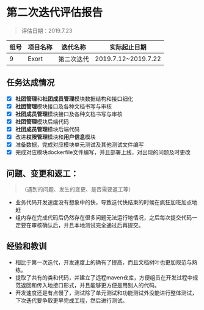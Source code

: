 # 第二次迭代评估报告

> 评估日期：2019.7.23

| 组号 | 项目名称 | 迭代名称   | 实际起止日期        |
| ---- | -------- | ---------- | ------------------- |
| 9    | Exort    | 第二次迭代 | 2019.7.12~2019.7.22 |

## 任务达成情况

- [x] **社团管理**和**社团成员管理**模块数据结构和接口细化   
- [x] **社团管理**模块接口及各种文档书写与审核
- [x] **社团成员管理**模块接口及各种文档书写与审核
- [x] **社团管理**模块后端代码
- [x] **社团成员管理**模块后端代码
- [x] 改进**权限管理**模块和**用户信息**模块
- [x] 准备数据，完成对应模块单元测试及其他测试文件编写
- [x] 完成对应模块dockerfile文件编写，并且部署上线，对出现的问题及时更改

## 问题、变更和返工：

> （遇到的问题、发生的变更、是否需要返工等）

- 业务代码开发速度没有想象中的快，导致迭代快结束的时候在疯狂加班加点地赶
- 组内存在完成代码后仍然存在很多问题无法运行地情况，之后每次提交代码一定要在审核确认后，并且本地测试完全通过后再提交。



## 经验和教训

- 相比于第一次迭代，开发速度上的确有了提高，而且文档树叶也更加规范与熟练。
- 提取了共有的类和代码，并建立了远程maven仓库，方便组员在开发过程中规范返回和传入地接口形式，并且能够更方便是用别人的代码。
- 开发速度还是有点慢了，测试除了单元测试和功能测试外没能进行整体测试，下次迭代要争取更早完成工程，然后进行测试。
